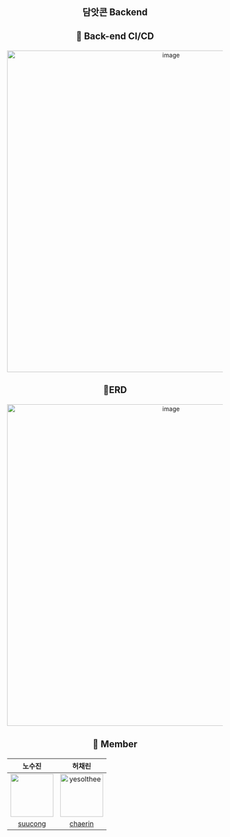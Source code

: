 ## <p align="center"> 담앗콘 Backend </p>

## <p align="center"> 🚀 Back-end CI/CD </p>
<p align="center"><img width="750" alt="image" src="https://github.com/ITTA-DIV/Div-Backend/assets/109707230/404903e8-40eb-491e-b21e-4e6200eeae35"></p>

## <p align="center"> 📄ERD </p>
<p align="center"><img width="750" alt="image" src="https://github.com/ITTA-DIV/Div-Backend/assets/109707230/4e9fb0c3-1e81-4061-a2e6-7568638d205d"></p>

## <p align="center"> 🌈 Member</p>
|노수진|허채린|
|:--:|:--:|
|<img src="https://avatars.githubusercontent.com/u/109707230?v=4" width="100" height="100">|<img src="https://avatars.githubusercontent.com/u/100216331?v=4" alt="yesolthee" width="100" height="100">|
|[suucong](https://github.com/suucong)|[chaerin](https://github.com/julia-heo)|
